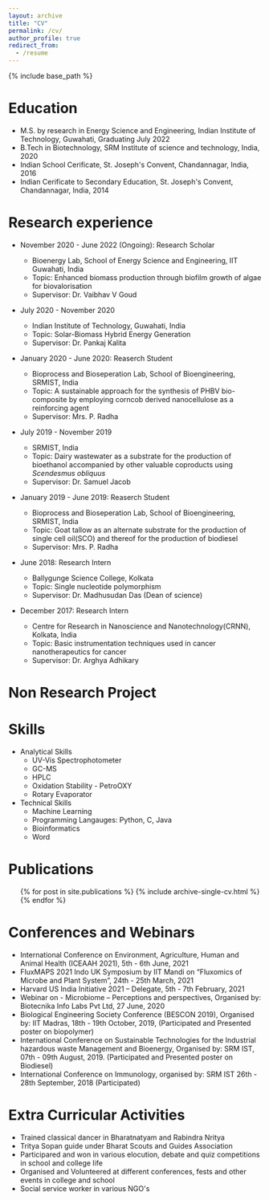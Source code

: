 ```yaml
---
layout: archive
title: "CV"
permalink: /cv/
author_profile: true
redirect_from:
  - /resume
---
```


{% include base_path %}

Education
======
* M.S. by research in Energy Science and Engineering, Indian Institute of Technology, Guwahati, Graduating July 2022
* B.Tech in Biotechnology, SRM Institute of science and technology, India, 2020
* Indian School Cerificate, St. Joseph's Convent, Chandannagar, India, 2016
* Indian Cerificate to Secondary Education, St. Joseph's Convent, Chandannagar, India, 2014


Research experience
======
* November 2020 - June 2022 (Ongoing): Research Scholar 
  * Bioenergy Lab, School of Energy Science and Engineering, IIT Guwahati, India
  * Topic: Enhanced biomass production through biofilm growth of algae for biovalorisation
  * Supervisor: Dr. Vaibhav V Goud

* July 2020 - November 2020 
  * Indian Institute of Technology, Guwahati, India 
  * Topic: Solar-Biomass Hybrid Energy Generation
  * Supervisor: Dr. Pankaj Kalita

* January 2020 - June 2020: Reaserch Student 
  * Bioprocess and Bioseperation Lab, School of Bioengineering, SRMIST, India
  * Topic: A sustainable approach for the synthesis of PHBV bio-composite by employing corncob derived nanocellulose as a reinforcing agent
  * Supervisor: Mrs. P. Radha

* July 2019 - November 2019 
  * SRMIST, India 
  * Topic: Dairy wastewater as a substrate for the production of bioethanol accompanied by other valuable coproducts using *Scendesmus obliquus*
  * Supervisor: Dr. Samuel Jacob

* January 2019 - June 2019: Reaserch Student 
  * Bioprocess and Bioseperation Lab, School of Bioengineering, SRMIST, India
  * Topic: Goat tallow as an alternate substrate for the production of single cell oil(SCO) and thereof for the production of biodiesel 
  * Supervisor: Mrs. P. Radha

* June 2018: Research Intern
  * Ballygunge Science College, Kolkata
  * Topic: Single nucleotide polymorphism
  * Supervisor: Dr. Madhusudan Das (Dean of science)

* December 2017: Research Intern
  * Centre for Research in Nanoscience and Nanotechnology(CRNN), Kolkata, India
  * Topic: Basic instrumentation techniques used in cancer nanotherapeutics for cancer
  * Supervisor: Dr. Arghya Adhikary


Non Research Project
======


  
Skills
======
* Analytical Skills
  * UV-Vis Spectrophotometer
  * GC-MS 
  * HPLC
  * Oxidation Stability - PetroOXY
  * Rotary Evaporator
* Technical Skills
  * Machine Learning
  * Programming Langauges: Python, C, Java
  * Bioinformatics
  * Word

Publications
======
  <ul>{% for post in site.publications %}
    {% include archive-single-cv.html %}
  {% endfor %}</ul>

Conferences and Webinars
======
* International Conference on Environment, Agriculture, Human and Animal Health (ICEAAH 2021), 5th - 6th June, 2021
* FluxMAPS 2021 Indo UK Symposium by IIT Mandi on “Fluxomics of Microbe and Plant System”, 24th - 25th March, 2021
* Harvard US India Initiative 2021 – Delegate, 5th - 7th February, 2021
* Webinar on - Microbiome – Perceptions and perspectives, Organised by: Biotecnika Info Labs Pvt Ltd, 27 June, 2020
* Biological Engineering Society Conference (BESCON 2019), Organised by: IIT Madras, 18th - 19th October, 2019, (Participated and Presented poster on biopolymer)
* International Conference on Sustainable Technologies for the Industrial hazardous waste Management and Bioenergy, Organised by: SRM IST, 07th - 09th August, 2019. (Participated and Presented poster on Biodiesel)
* International Conference on Immunology, organised by: SRM IST 26th - 28th September, 2018 (Participated)

Extra Curricular Activities
======
* Trained classical dancer in Bharatnatyam and Rabindra Nritya
* Tritya Sopan guide under Bharat Scouts and Guides Association
* Participared and won in various elocution, debate and quiz competitions in school and college life
* Organised and Volunteered at different conferences, fests and other events in college and school
* Social service worker in various NGO's

  
<!-- Talks
======
  <ul>{% for post in site.talks %}
    {% include archive-single-talk-cv.html %}
  {% endfor %}</ul>
   -->
<!-- Teaching
======
  <ul>{% for post in site.teaching %}
    {% include archive-single-cv.html %}
  {% endfor %}</ul> -->


<!--   
Service and leadership
======
* Currently signed in to 43 different slack teams -->
